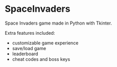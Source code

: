 # SpaceInvaders
Space Invaders game made in Python with Tkinter.

Extra features included:
- customizable game experience
- save/load game
- leaderboard
- cheat codes and boss keys 

